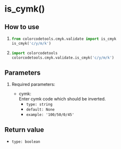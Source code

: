 # is_cymk()

## How to use

1. ```python
   from colorcodetools.cmyk.validate import is_cmyk
   is_cmyk('c/y/m/k')
   ```
2. ```python
   import colorcodetools
   colorcodetools.cmyk.validate.is_cmyk('c/y/m/k')
   ```

## Parameters

1. Required parameters:

   - cymk:  
      Enter cymk code which should be inverted.
     - `type: string`
     - `default: None`
     - `example: '100/50/0/45'`

## Return value

- `type: boolean`
